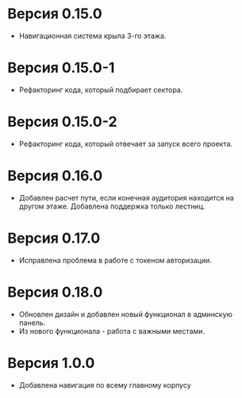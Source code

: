 # Версия 0.15.0
- Навигационная система крыла 3-го этажа.

# Версия 0.15.0-1
- Рефакторинг кода, который подбирает сектора.

# Версия 0.15.0-2
- Рефакторинг кода, который отвечает за запуск всего проекта.

# Версия 0.16.0
- Добавлен расчет пути, если конечная аудитория находится на другом этаже. Добавлена поддержка только лестниц.

# Версия 0.17.0
- Исправлена проблема в работе с токеном авторизации.

# Версия 0.18.0
- Обновлен дизайн и добавлен новый функционал в админскую панель.
- Из нового функционала - работа с важными местами.

# Версия 1.0.0
- Добавлена навигация по всему главному корпусу